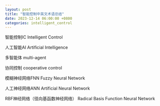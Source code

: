 ```yaml
---
layout: post
title: "智能控制中英文术语总结"
date: 2023-12-14 06:00:00 +0800
categories: intelligent_control
---
```


智能控制IC Intelligent Control

人工智能AI Artificial Intelligence

多智能体 multi-agent

协同控制 cooperative control

模糊神经网络FNN Fuzzy Neural Network

人工神经网络ANN Artificial Neural Network

RBF神经网络（径向基函数神经网络） Radical Basis Function Neural Network
